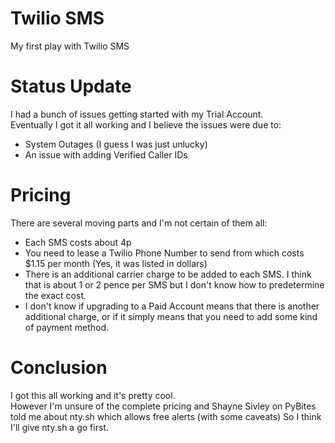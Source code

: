 # Twilio SMS
My first play with Twilio SMS

# Status Update
I had a bunch of issues getting started with my Trial Account.  
Eventually I got it all working and I believe the issues were due to:
- System Outages (I guess I was just unlucky)
- An issue with adding Verified Caller IDs

# Pricing
There are several moving parts and I'm not certain of them all:
- Each SMS costs about 4p
- You need to lease a Twilio Phone Number to send from which costs $1.15 per month (Yes, it was listed in dollars)
- There is an additional carrier charge to be added to each SMS. I think that is about 1 or 2 pence per SMS but I don't know how to predetermine the exact cost.
- I don't know if upgrading to a Paid Account means that there is another additional charge, or if it simply means that you need to add some kind of payment method.

# Conclusion
I got this all working and it's pretty cool.  
However I'm unsure of the complete pricing and Shayne Sivley on PyBites told me about nty.sh which allows free alerts (with some caveats)
So I think I'll give nty.sh a go first.